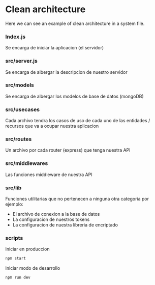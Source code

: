 <!-- Markdown -->

# Clean architecture

Here we can see an example of clean architecture in a system file.

### Index.js

Se encarga de iniciar la aplicacion (el servidor)

### src/server.js

Se encarga de albergar la descripcion de nuestro servidor

### src/models

Se encarga de albergar los modelos de base de datos (mongoDB)

### src/usecases

Cada archivo tendra los casos de uso de cada uno de las entidades / recursos que
va a ocupar nuestra aplicacion

### src/routes

Un archivo por cada router (express) que tenga nuestra API

### src/middlewares

Las funciones middleware de nuestra API

### src/lib

Funciones utilitarias que no pertenecen a ninguna otra categoria
por ejemplo:

- El archivo de conexion a la base de datos
- La configuracion de nuestros tokens
- La configuracion de nuestra libreria de encriptado

### scripts

Iniciar en produccion

```bash
npm start
```

Iniciar modo de desarrollo

```bash
npm run dev
```
